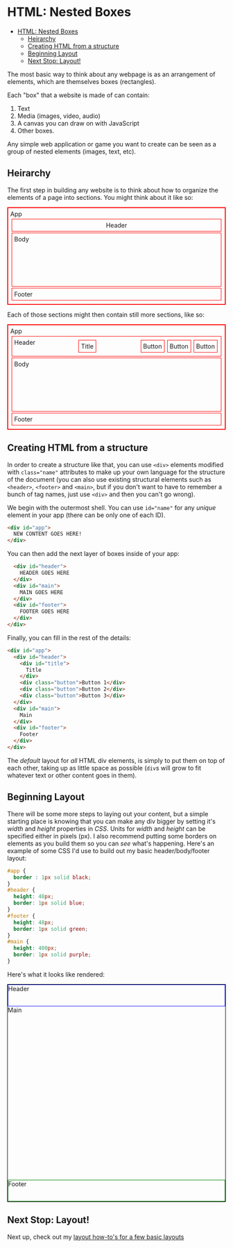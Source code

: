 # HTML: Nested Boxes
- [HTML: Nested Boxes](#html-nested-boxes)
  - [Heirarchy](#heirarchy)
  - [Creating HTML from a structure](#creating-html-from-a-structure)
  - [Beginning Layout](#beginning-layout)
  - [Next Stop: Layout!](#next-stop-layout)
  
The most basic way to think about any webpage is as an arrangement of elements, which are themselves boxes (rectangles).

Each "box" that a website is made of can contain:

1. Text
2. Media (images, video, audio)
3. A canvas you can draw on with JavaScript
4. Other boxes.

Any simple web application or game you want to create can be seen as a group of nested elements (images, text, etc).

## Heirarchy

The first step in building any website is to think about how to organize the elements of a page into sections. You might think about it like so:

<style>
  #example { border : 2px solid red; padding: 5px; }
  #example * {border : 1px solid red; padding: 5px; margin: 3px; }
  #example main {height: 8em;}
</style>
<div id="example">
  App
  <header>Header</header>
  <main>Body</main>
  <footer>Footer</footer>
</div>

Each of those sections might then contain still more sections, like so:

<style>
  #example2 { border : 2px solid red; padding: 5px; }
  #example2 * {border : 1px solid red; padding: 5px; margin: 3px; }
  #example2 main {height: 8em;}
  #example2 header  {
    display: flex;
  }
  #example2 header  div { margin: auto; }
</style>
<div id="example2">
  App
  <header>
    Header    
    <div>Title</div>
    <a>Button</a>
    <a>Button</a>
    <a>Button</a>
  </header>
  <main>Body</main>
  <footer>Footer</footer>
</div>

## Creating HTML from a structure

In order to create a structure like that, you can use `<div>` elements modified with `class="name"` attributes to make up your own language for the structure of the document (you can also use existing structural elements such as `<header>`, `<footer>` and `<main>`, but if you don't want to have to remember a bunch of tag names, just use `<div>` and then you can't go wrong).

We begin with the outermost shell. You can use `id="name"` for any *unique* element in your app (there can be only one of each ID).

```html
<div id="app">
  NEW CONTENT GOES HERE!
</div>
```

You can then add the next layer of boxes inside of your app:

```html
  <div id="header">
    HEADER GOES HERE    
  </div>
  <div id="main">   
    MAIN GOES HERE 
  </div>
  <div id="footer">
    FOOTER GOES HERE
  </div>
</div>
```

Finally, you can fill in the rest of the details:

```html
<div id="app">
  <div id="header">
    <div id="title">
      Title
    </div>
    <div class="button">Button 1</div>
    <div class="button">Button 2</div>
    <div class="button">Button 3</div>
  </div>
  <div id="main">
    Main
  </div>
  <div id="footer">
    Footer
  </div>
</div>
```

The *default* layout for *all* HTML div elements, is simply to put them on top of each other, taking up as little space as possible (`div`s will grow to fit whatever text or other content goes in them).

## Beginning Layout

There will be some more steps to laying out your content, but a simple starting place is knowing that you can make any div bigger by setting it's *width* and *height* properties in *CSS*. Units for *width* and *height* can be specified either in pixels (px). I also recommend putting some borders on elements as you build them so you can *see* what's happening. Here's an example of some CSS I'd use to build out my basic header/body/footer layout:

```css
#app { 
  border : 1px solid black;
}
#header {
  height: 48px;
  border: 1px solid blue;
}
#footer {
  height: 48px;
  border: 1px solid green;
}
#main {
  height: 400px;
  border: 1px solid purple;
}
```

Here's what it looks like rendered:

<style>
  #e3 #app {
  border : 1px solid black;
}
#e3 #header {
  height: 48px;
  border: 1px solid blue;
}
#e3 #footer {
  height: 48px;
  border: 1px solid green;
}
#e3 #main {
  height: 400px;
}
</style>
<div id="e3">
<div id="app">
  <div id="header">Header
  </div>
  <div id="main">Main
  </div>
  <div id="footer">Footer  
  </div>
</div>
</div>

## Next Stop: Layout!

Next up, check out my [layout how-to's for a few basic layouts](./layouts.md)